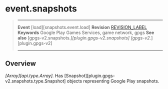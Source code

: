 # event.snapshots

> --------------------- ------------------------------------------------------------------------------------------
> __Event__             [load][snapshots.event.load]
> __Revision__          [REVISION_LABEL](REVISION_URL)
> __Keywords__          Google Play Games Services, game network, gpgs
> __See also__          [gpgs-v2.snapshots.*][plugin.gpgs-v2.snapshots]
>                       [gpgs-v2.*][plugin.gpgs-v2]
> --------------------- ------------------------------------------------------------------------------------------

## Overview

_[Array][api.type.Array]._ Has [Snapshot][plugin.gpgs-v2.snapshots.type.Snapshot] objects representing Google Play snapshots.
